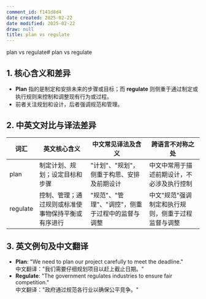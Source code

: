 ```yaml
---
comment_id: f141d8d4
date created: 2025-02-22
date modified: 2025-02-22
draw: null
title: plan vs regulate
---
```

plan vs regulate# plan vs regulate

## 1. 核心含义和差异

- **Plan** 指的是制定和安排未来的步骤或目标；而 **regulate** 则侧重于通过制定或执行规则来控制和调整现有行为或过程。
- 前者关注规划和设计，后者强调规范和管理。

## 2. 中英文对比与译法差异

| 词汇     | 英文核心含义                                   | 中文常见译法及含义                                       | 跨语言不对称之处                                 |
| -------- | ---------------------------------------------- | -------------------------------------------------------- | ------------------------------------------------ |
| plan     | 制定计划、规划；设定目标和步骤                   | "计划"、"规划"，侧重于构思、安排及前期设计               | 中文中常用于描述前期设计，不必涉及执行控制         |
| regulate | 控制、管理；通过规则或标准使事物保持平衡或有序进行 | "规范"、"管理"、"调控"，侧重于过程中的监督与调整         | 中文"规范"强调制定和执行规则，侧重于过程监督与调整 |

## 3. 英文例句及中文翻译

- **Plan**: "We need to plan our project carefully to meet the deadline."  
  中文翻译："我们需要仔细规划项目以赶上截止日期。"
- **Regulate**: "The government regulates industries to ensure fair competition."  
  中文翻译："政府通过规范各行业以确保公平竞争。"
